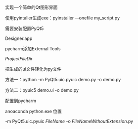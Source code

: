 实现一个简单的Qt图形界面

使用pyintaller生成exe：pyinstaller --onefile my_script.py



需要安装配置PyQt5

Designer.app

pycharm添加External Tools

$ProjectFileDir$



把生成的ui文件转化为py文件

方法一：python -m PyQt5.uic.pyuic demo.py -o demo.py

方法二：pyuic5 demo.ui -o demo.py

配置到pycharm

anoaconda python.exe 位置

-m PyQt5.uic.pyuic $FileName$ -o $FileNameWithoutExtension$.py